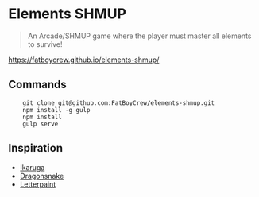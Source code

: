 Elements SHMUP
==============

> An Arcade/SHMUP game where the player must master all elements to survive!

https://fatboycrew.github.io/elements-shmup/

## Commands

~~~
    git clone git@github.com:FatBoyCrew/elements-shmup.git
    npm install -g gulp
    npm install
    gulp serve
~~~

## Inspiration

- [Ikaruga](http://store.steampowered.com/app/253750/)
- [Dragonsnake](http://js1k.com/2014-dragons/demo/1972)
- [Letterpaint](https://codepo8.github.io/letterpaint/)
